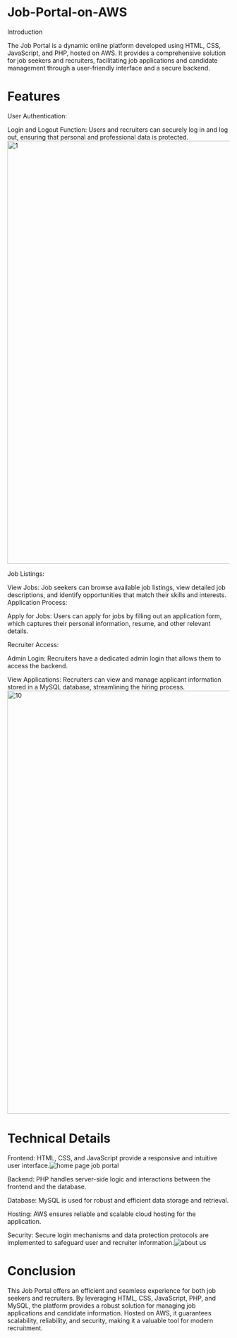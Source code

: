# Job-Portal-on-AWS

Introduction

The Job Portal is a dynamic online platform developed using HTML, CSS, JavaScript, and PHP, hosted on AWS. It provides a comprehensive solution for job seekers and recruiters, facilitating job applications and candidate management through a user-friendly interface and a secure backend.

# Features
User Authentication:

Login and Logout Function: Users and recruiters can securely log in and log out, ensuring that personal and professional data is protected.<img width="960" alt="1" src="https://github.com/SJaditya/Job-Portal-on-AWS/assets/100435650/9e9328d0-050e-49de-b6a6-26ba727665c1">

Job Listings:

View Jobs: Job seekers can browse available job listings, view detailed job descriptions, and identify opportunities that match their skills and interests.
Application Process:

Apply for Jobs: Users can apply for jobs by filling out an application form, which captures their personal information, resume, and other relevant details.

Recruiter Access:

Admin Login: Recruiters have a dedicated admin login that allows them to access the backend.

View Applications: Recruiters can view and manage applicant information stored in a MySQL database, streamlining the hiring process.<img width="960" alt="10" src="https://github.com/SJaditya/Job-Portal-on-AWS/assets/100435650/27cbb40f-e212-4594-958d-d8e12bd98cb1">


# Technical Details
Frontend: HTML, CSS, and JavaScript provide a responsive and intuitive user interface.![home page job portal](https://github.com/user-attachments/assets/ff30c8c1-6924-48aa-af87-766ca7c300c2)


Backend: PHP handles server-side logic and interactions between the frontend and the database.

Database: MySQL is used for robust and efficient data storage and retrieval.

Hosting: AWS ensures reliable and scalable cloud hosting for the application.

Security: Secure login mechanisms and data protection protocols are implemented to safeguard user and recruiter information.![about us ](https://github.com/user-attachments/assets/f8bbc543-a26c-41ae-a738-8893c1e006f4)


# Conclusion
This Job Portal offers an efficient and seamless experience for both job seekers and recruiters. By leveraging HTML, CSS, JavaScript, PHP, and MySQL, the platform provides a robust solution for managing job applications and candidate information. Hosted on AWS, it guarantees scalability, reliability, and security, making it a valuable tool for modern recruitment.
